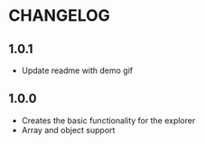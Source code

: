# CHANGELOG

## 1.0.1

- Update readme with demo gif

## 1.0.0

- Creates the basic functionality for the explorer
- Array and object support